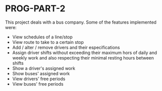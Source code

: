 # PROG-PART-2
This project deals with a bus company. Some of the features implemented were:
 - View schedules of a line/stop
 - View route to take to a certain stop
 - Add / alter / remove drivers and their especifications
 - Assign driver shifts without exceeding their maximum hors of daily and weekly work and also respecting their minimal resting hours between shifts
 - Show a driver's assigned work
 - Show buses' assigned work
 - View drivers' free periods
 - View buses' free periods
